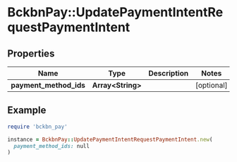 # BckbnPay::UpdatePaymentIntentRequestPaymentIntent

## Properties

| Name | Type | Description | Notes |
| ---- | ---- | ----------- | ----- |
| **payment_method_ids** | **Array&lt;String&gt;** |  | [optional] |

## Example

```ruby
require 'bckbn_pay'

instance = BckbnPay::UpdatePaymentIntentRequestPaymentIntent.new(
  payment_method_ids: null
)
```

